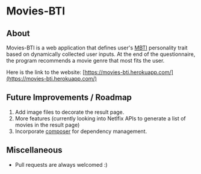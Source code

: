 # Movies-BTI

## About

Movies-BTI is a web application that defines user's [MBTI](https://en.wikipedia.org/wiki/Myers%E2%80%93Briggs_Type_Indicator) personality trait based on dynamically collected user inputs. At the end of the questionnaire, the program recommends a movie genre that most fits the user.

Here is the link to the website:
[https://movies-bti.herokuapp.com/](https://movies-bti.herokuapp.com/)

## Future Improvements / Roadmap

1. Add image files to decorate the result page.
2. More features (currently looking into Netlfix APIs to generate a list of movies in the result page)
3. Incorporate [composer](https://getcomposer.org/) for dependency management.

## Miscellaneous

- Pull requests are always welcomed :)
